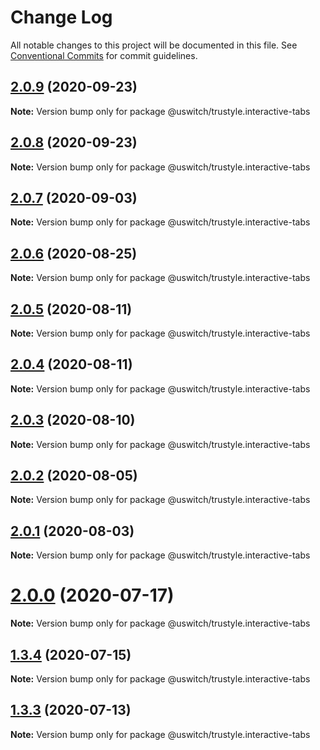 # Change Log

All notable changes to this project will be documented in this file.
See [Conventional Commits](https://conventionalcommits.org) for commit guidelines.

## [2.0.9](https://github.com/uswitch/trustyle/compare/@uswitch/trustyle.interactive-tabs@2.0.8...@uswitch/trustyle.interactive-tabs@2.0.9) (2020-09-23)

**Note:** Version bump only for package @uswitch/trustyle.interactive-tabs





## [2.0.8](https://github.com/uswitch/trustyle/compare/@uswitch/trustyle.interactive-tabs@2.0.7...@uswitch/trustyle.interactive-tabs@2.0.8) (2020-09-23)

**Note:** Version bump only for package @uswitch/trustyle.interactive-tabs





## [2.0.7](https://github.com/uswitch/trustyle/compare/@uswitch/trustyle.interactive-tabs@2.0.6...@uswitch/trustyle.interactive-tabs@2.0.7) (2020-09-03)

**Note:** Version bump only for package @uswitch/trustyle.interactive-tabs





## [2.0.6](https://github.com/uswitch/trustyle/compare/@uswitch/trustyle.interactive-tabs@2.0.5...@uswitch/trustyle.interactive-tabs@2.0.6) (2020-08-25)

**Note:** Version bump only for package @uswitch/trustyle.interactive-tabs





## [2.0.5](https://github.com/uswitch/trustyle/compare/@uswitch/trustyle.interactive-tabs@2.0.4...@uswitch/trustyle.interactive-tabs@2.0.5) (2020-08-11)

**Note:** Version bump only for package @uswitch/trustyle.interactive-tabs





## [2.0.4](https://github.com/uswitch/trustyle/compare/@uswitch/trustyle.interactive-tabs@2.0.3...@uswitch/trustyle.interactive-tabs@2.0.4) (2020-08-11)

**Note:** Version bump only for package @uswitch/trustyle.interactive-tabs





## [2.0.3](https://github.com/uswitch/trustyle/compare/@uswitch/trustyle.interactive-tabs@2.0.0...@uswitch/trustyle.interactive-tabs@2.0.3) (2020-08-10)

**Note:** Version bump only for package @uswitch/trustyle.interactive-tabs





## [2.0.2](https://github.com/uswitch/trustyle/compare/@uswitch/trustyle.interactive-tabs@2.0.0...@uswitch/trustyle.interactive-tabs@2.0.2) (2020-08-05)

**Note:** Version bump only for package @uswitch/trustyle.interactive-tabs





## [2.0.1](https://github.com/uswitch/trustyle/compare/@uswitch/trustyle.interactive-tabs@2.0.0...@uswitch/trustyle.interactive-tabs@2.0.1) (2020-08-03)

**Note:** Version bump only for package @uswitch/trustyle.interactive-tabs





# [2.0.0](https://github.com/uswitch/trustyle/compare/@uswitch/trustyle.interactive-tabs@1.3.4...@uswitch/trustyle.interactive-tabs@2.0.0) (2020-07-17)

**Note:** Version bump only for package @uswitch/trustyle.interactive-tabs





## [1.3.4](https://github.com/uswitch/trustyle/compare/@uswitch/trustyle.interactive-tabs@1.3.3...@uswitch/trustyle.interactive-tabs@1.3.4) (2020-07-15)

**Note:** Version bump only for package @uswitch/trustyle.interactive-tabs





## [1.3.3](https://github.com/uswitch/trustyle/compare/@uswitch/trustyle.interactive-tabs@1.3.2...@uswitch/trustyle.interactive-tabs@1.3.3) (2020-07-13)

**Note:** Version bump only for package @uswitch/trustyle.interactive-tabs
